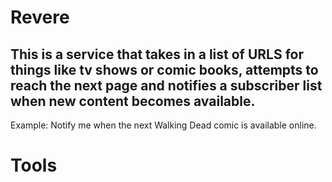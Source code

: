 # Revere

## This is a service that takes in a list of URLS for things like tv shows or comic books, attempts to reach the next page and notifies a subscriber list when new content becomes available.

Example: Notify me when the next Walking Dead comic is available online.

# Tools

